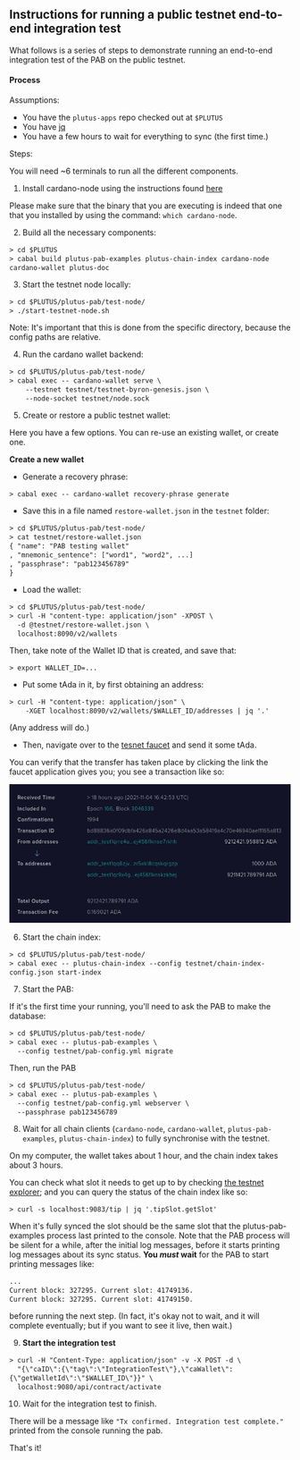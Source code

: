 ## Instructions for running a public testnet end-to-end integration test

What follows is a series of steps to demonstrate running an end-to-end
integration test of the PAB on the public testnet.

#### Process

Assumptions:

- You have the `plutus-apps` repo checked out at `$PLUTUS`
- You have [jq](https://stedolan.github.io/jq/)
- You have a few hours to wait for everything to sync (the first time.)

Steps:

You will need ~6 terminals to run all the different components.

1. Install cardano-node using the instructions found [here](https://github.com/input-output-hk/cardano-node/blob/master/README.rst)

  Please make sure that the binary that you are executing is indeed that one that
  you installed by using the command: `which cardano-node`.

2. Build all the necessary components:

  ```
  > cd $PLUTUS
  > cabal build plutus-pab-examples plutus-chain-index cardano-node cardano-wallet plutus-doc
  ```

3. Start the testnet node locally:

  ```
  > cd $PLUTUS/plutus-pab/test-node/
  > ./start-testnet-node.sh
  ```

  Note: It's important that this is done from the specific directory, because
  the config paths are relative.

4. Run the cardano wallet backend:

  ```
  > cd $PLUTUS/plutus-pab/test-node/
  > cabal exec -- cardano-wallet serve \
      --testnet testnet/testnet-byron-genesis.json \
      --node-socket testnet/node.sock
  ```

5. Create or restore a public testnet wallet:

  Here you have a few options. You can re-use an existing wallet, or create
  one.

  **Create a new wallet**

  - Generate a recovery phrase:

  ```
  > cabal exec -- cardano-wallet recovery-phrase generate
  ```

  - Save this in a file named `restore-wallet.json` in the `testnet` folder:

  ```
  > cd $PLUTUS/plutus-pab/test-node/
  > cat testnet/restore-wallet.json
  { "name": "PAB testing wallet"
  , "mnemonic_sentence": ["word1", "word2", ...]
  , "passphrase": "pab123456789"
  }
  ```

  - Load the wallet:

  ```
  > cd $PLUTUS/plutus-pab/test-node/
  > curl -H "content-type: application/json" -XPOST \
    -d @testnet/restore-wallet.json \
    localhost:8090/v2/wallets
  ```

  Then, take note of the Wallet ID that is created, and save that:

  ```
  > export WALLET_ID=...
  ```

  - Put some tAda in it, by first obtaining an address:

  ```
  > curl -H "content-type: application/json" \
      -XGET localhost:8090/v2/wallets/$WALLET_ID/addresses | jq '.'
  ```

  (Any address will do.)

  - Then, navigate over to the [tesnet
  faucet](https://testnets.cardano.org/en/testnets/cardano/tools/faucet/) and
  send it some tAda.

  You can verify that the transfer has taken place by clicking the link the
  faucet application gives you; you see a transaction like so:

  ![](faucet-example.png)

6. Start the chain index:

  ```
  > cd $PLUTUS/plutus-pab/test-node/
  > cabal exec -- plutus-chain-index --config testnet/chain-index-config.json start-index
  ```

7. Start the PAB:

  If it's the first time your running, you'll need to ask the PAB to make the
  database:

  ```
  > cd $PLUTUS/plutus-pab/test-node/
  > cabal exec -- plutus-pab-examples \
    --config testnet/pab-config.yml migrate
  ```

  Then, run the PAB

  ```
  > cd $PLUTUS/plutus-pab/test-node/
  > cabal exec -- plutus-pab-examples \
    --config testnet/pab-config.yml webserver \
    --passphrase pab123456789
  ```

8. Wait for all chain clients (`cardano-node`, `cardano-wallet`,
   `plutus-pab-examples`, `plutus-chain-index`) to fully synchronise with the testnet.

  On my computer, the wallet takes about 1 hour, and the chain index takes
  about 3 hours.

  You can check what slot it needs to get up to by checking [the testnet
  explorer](https://explorer.cardano-testnet.iohkdev.io/en); and you can query
  the status of the chain index like so:

  ```
  > curl -s localhost:9083/tip | jq '.tipSlot.getSlot'
  ```

  When it's fully synced the slot should be the same slot that the
  plutus-pab-examples process last printed to the console. Note that the PAB
  process will be silent for a while, after the initial log messages, before
  it starts printing log messages about its sync status. **You _must_ wait**
  for the PAB to start printing messages like:

  ```
  ...
  Current block: 327295. Current slot: 41749136.
  Current block: 327295. Current slot: 41749150.
  ```

  before running the next step. (In fact, it's okay not to wait, and it will
  complete eventually; but if you want to see it live, then wait.)


9. **Start the integration test**

  ```
  > curl -H "Content-Type: application/json" -v -X POST -d \
    "{\"caID\":{\"tag\":\"IntegrationTest\"},\"caWallet\":{\"getWalletId\":\"$WALLET_ID\"}}" \
    localhost:9080/api/contract/activate
  ```

10. Wait for the integration test to finish.

  There will be a message like `"Tx confirmed. Integration test complete."`
  printed from the console running the pab.

That's it!
